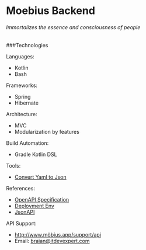 # Moebius Backend

###### Immortalizes the essence and consciousness of people


###Technologies

Languages:
 * Kotlin
 * Bash
 
Frameworks:
 * Spring
 * Hibernate
 
Architecture:
 * MVC
 * Modularization by features
 
Build Automation:
 * Gradle Kotlin DSL
 
Tools:
 * [Convert Yaml to Json](https://www.convertjson.com/yaml-to-json.htm) 
 
References: 
 * [OpenAPI Specification](https://swagger.io/specification)
 * [Deployment Env](https://en.wikipedia.org/wiki/Deployment_environment)
 * [JsonAPI](https://jsonapi.org)
 
API Support:
 * http://www.möbius.app/support/api
 * Email: braian@itdevexpert.com
